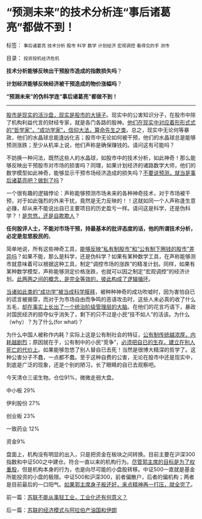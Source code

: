 # “预测未来”的技术分析连“事后诸葛亮”都做不到！

标签： `事后诸葛亮` `技术分析` `股市` `科学` `数学` `计划经济` `宏观调控` `看得见的手` `测市` 

目录： `投资投机经济危机`

**技术分析能够反映出干预股市造成的指数损失吗**？

**计划经济能够反映经济被干预造成的物价涨幅吗**？

**“预测未来”的伪科学连“事后诸葛亮”都做不到！**

****

[股市是现实的活沙盘，现实是股市的大镜子](../../../2011/12/29/A股百态是中国民主进程的活沙盘;中国国民民主素质确实低.md)。现实中的公害知识分子，在股市中除了机构利益代言的财经专家，就是各门各路的股神。[他们在现实中对应着形形式式的“哲学家”，“成功学家”，信仰大法，算命先生之类](../../../2011/12/28/天灾人祸妖孽生；凡有股灾多股神；.md)。总之，现实中无论何等暴政，他们的水晶球总能逢凶化吉；股市中无论如何被干预，他们的水晶球总是能够预测涨跌；至少从机率上说，他们声称是确保赚钱的。请问这有可能吗？

不妨换一种问法，既然这些人的水晶球，如股市中的技术分析，如此神奇！那么能够反映出干预股市对市场的损害吗？同理，如果计划经济的诸路数学大师，他们的数学模型如此神奇，能够显示干预市场经济造成的损失吗？[不要说预测，就当是事后诸葛亮吧？做到了吗](../../../2012/2/23/“测得准”的经济学都是伪科学.md)？

一个很有趣的逻辑悖论：声称能够预测市场未来的各种神奇技术，对于市场被干预，对于如此强烈的外来干扰，竟然是无力反映的！！这就如同一个人声称逢生意必赚，却从来不能说出自已主要项目的历史盈亏一样。请问这是科学，还是伪科学？！[是忽悠，还是自欺欺人](../../../2012/1/6/技术分析绝对化的政治意义和股神的奋斗.md)？

**任何股评人士，不能对市场干预，持最基本的批评态度的话，他的所谓技术分析，必定是忽悠股民的**。

简单地说，所有这些神奇工具，[能够反映“私有制股市”和“公有制下圈钱的股市”差异吗](../../../2012/1/10/高市盈率是被特权侵犯的“生理反应”；.md)？如果不能，那么是科学，还是伪科学？如果有某种数学工具，在声称能够测市就意味着可以根据这种工具，制定“调控市场的涨跌”的精准计划。同样，如果有某种数学模型，声称能够测定价格涨跌，也就可以因之制定“宏观调控”的经济计划。[此两两之间的概念，是完全等效的，彼此构成了逻辑循环](../../../2010/10/6/有神论的宗教是哲学，无神论的哲学是宗教.md)。

[当诸如此类的“成功学”被当成科学膜拜](../../../2012/1/6/技术分析绝对化的政治意义和股神的奋斗.md)，被种种神奇的成功吹嘘时，因为害怕自已的谎言被揭穿，而对于为市场自由而争鸣的恶语攻击时，这些人未必真的收了什么五毛，[却在事实上长出了一个统治阶级管理层的大脑](../../../2009/8/24/先富起来的五毛义工慈善活动.md)。在他们的花言巧语下，暴政对国民经济的掠夺似乎消失了，剩下的只不过是小民“技不如人”的活该。为什么（why）？为了什么(for
what)？

为什么中国人被称作内耗？实际上这是公有制社会的特征，[公有制传统越浓厚，内耗越剧烈](../../../2012/5/17/坍沉的泰坦尼克号；争夺逃生席位的殊死竞争.md)；原因就在于，公有制中的小民“竞争”，[必须把自已的生存，建立在别人死亡的代价上](../../../2012/5/17/高考国考教育体系培养选拨的不是人才.md)。如果能够忽悠了别人替自已去死！当然是很博大精深的哲学了。这种公害分子不蠢，一点都不蠢。至于这种自费的公害，无论在股市中还是现实中，到底是广泛的现象，还是个别的陋习，长了眼睛的自已去观察吧。

今天清仓三诺生物。仓位91%，微微走弱大盘。

中小板 29%

伊利股份 27%

创业板 23%

一致药业 12%

资金9%

盘面上，机构没有明显的出入，只是把资金在板块之间转换。目前主要在沪深300指数和中证500之中建仓。符合一直以来的机构行为。[尽管郭主席的目标是为了权重股](../../../2012/5/14/郭主席新政的两个凡是和拨乱反正.md)，但是机构本身的行为，也是向尽可能的小盘股转移。中证500一直就是基金所能投资的小盘的极限。中证500和沪深300，前者偏散户，后者的偏机构；两者是目前最后的一口阳气。[如果郭主席身子板还好，来点精神再一打压，就全完了](../../../2012/5/11/牛熊分界，关键看郭树清主席的身体健康.md)。

前一篇：[苏联不能从事轻工业，工业化还有何意义？](../../../2012/5/22/苏联不能从事轻工业，工业化还有何意义？.md)

后一篇：[苏联的经济模式与阿拉伯产油国和伊朗](../../../2012/5/23/苏联的经济模式与阿拉伯产油国和伊朗.md)